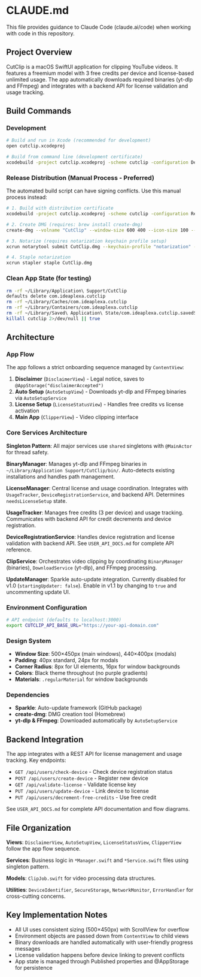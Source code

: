 # CLAUDE.md

This file provides guidance to Claude Code (claude.ai/code) when working with code in this repository.

## Project Overview

CutClip is a macOS SwiftUI application for clipping YouTube videos. It features a freemium model with 3 free credits per device and license-based unlimited usage. The app automatically downloads required binaries (yt-dlp and FFmpeg) and integrates with a backend API for license validation and usage tracking.

## Build Commands

### Development
```bash
# Build and run in Xcode (recommended for development)
open cutclip.xcodeproj

# Build from command line (development certificate)
xcodebuild -project cutclip.xcodeproj -scheme cutclip -configuration Debug build
```

### Release Distribution (Manual Process - Preferred)
The automated build script can have signing conflicts. Use this manual process instead:

```bash
# 1. Build with distribution certificate
xcodebuild -project cutclip.xcodeproj -scheme cutclip -configuration Release -derivedDataPath build CODE_SIGN_STYLE=Manual CODE_SIGN_IDENTITY="Developer ID Application: Ideaplexa LLC (53P98M92V7)" clean build

# 2. Create DMG (requires: brew install create-dmg)
create-dmg --volname "CutClip" --window-size 600 400 --icon-size 100 --app-drop-link 450 150 CutClip.dmg build/Build/Products/Release/cutclip.app

# 3. Notarize (requires notarization keychain profile setup)
xcrun notarytool submit CutClip.dmg --keychain-profile "notarization" --wait

# 4. Staple notarization
xcrun stapler staple CutClip.dmg
```

### Clean App State (for testing)
```bash
rm -rf ~/Library/Application\ Support/CutClip
defaults delete com.ideaplexa.cutclip
rm -rf ~/Library/Caches/com.ideaplexa.cutclip
rm -rf ~/Library/Containers/com.ideaplexa.cutclip
rm -rf ~/Library/Saved\ Application\ State/com.ideaplexa.cutclip.savedState
killall cutclip 2>/dev/null || true
```

## Architecture

### App Flow
The app follows a strict onboarding sequence managed by `ContentView`:
1. **Disclaimer** (`DisclaimerView`) - Legal notice, saves to `@AppStorage("disclaimerAccepted")`
2. **Auto Setup** (`AutoSetupView`) - Downloads yt-dlp and FFmpeg binaries via `AutoSetupService`
3. **License Setup** (`LicenseStatusView`) - Handles free credits vs license activation
4. **Main App** (`ClipperView`) - Video clipping interface

### Core Services Architecture

**Singleton Pattern**: All major services use `shared` singletons with `@MainActor` for thread safety.

**BinaryManager**: Manages yt-dlp and FFmpeg binaries in `~/Library/Application Support/CutClip/bin/`. Auto-detects existing installations and handles path management.

**LicenseManager**: Central license and usage coordination. Integrates with `UsageTracker`, `DeviceRegistrationService`, and backend API. Determines `needsLicenseSetup` state.

**UsageTracker**: Manages free credits (3 per device) and usage tracking. Communicates with backend API for credit decrements and device registration.

**DeviceRegistrationService**: Handles device registration and license validation with backend API. See `USER_API_DOCS.md` for complete API reference.

**ClipService**: Orchestrates video clipping by coordinating `BinaryManager` (binaries), `DownloadService` (yt-dlp), and FFmpeg processing.

**UpdateManager**: Sparkle auto-update integration. Currently disabled for v1.0 (`startingUpdater: false`). Enable in v1.1 by changing to `true` and uncommenting update UI.

### Environment Configuration
```bash
# API endpoint (defaults to localhost:3000)
export CUTCLIP_API_BASE_URL="https://your-api-domain.com"
```

### Design System
- **Window Size**: 500×450px (main windows), 440×400px (modals)
- **Padding**: 40px standard, 24px for modals
- **Corner Radius**: 8px for UI elements, 16px for window backgrounds
- **Colors**: Black theme throughout (no purple gradients)
- **Materials**: `.regularMaterial` for window backgrounds

### Dependencies
- **Sparkle**: Auto-update framework (GitHub package)
- **create-dmg**: DMG creation tool (Homebrew)
- **yt-dlp & FFmpeg**: Downloaded automatically by `AutoSetupService`

## Backend Integration

The app integrates with a REST API for license management and usage tracking. Key endpoints:

- `GET /api/users/check-device` - Check device registration status
- `POST /api/users/create-device` - Register new device
- `GET /api/validate-license` - Validate license key
- `PUT /api/users/update-device` - Link device to license
- `PUT /api/users/decrement-free-credits` - Use free credit

See `USER_API_DOCS.md` for complete API documentation and flow diagrams.

## File Organization

**Views**: `DisclaimerView`, `AutoSetupView`, `LicenseStatusView`, `ClipperView` follow the app flow sequence.

**Services**: Business logic in `*Manager.swift` and `*Service.swift` files using singleton pattern.

**Models**: `ClipJob.swift` for video processing data structures.

**Utilities**: `DeviceIdentifier`, `SecureStorage`, `NetworkMonitor`, `ErrorHandler` for cross-cutting concerns.

## Key Implementation Notes

- All UI uses consistent sizing (500×450px) with ScrollView for overflow
- Environment objects are passed down from `ContentView` to child views
- Binary downloads are handled automatically with user-friendly progress messages
- License validation happens before device linking to prevent conflicts
- App state is managed through Published properties and @AppStorage for persistence